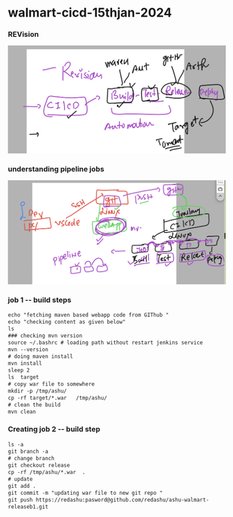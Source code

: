 # walmart-cicd-15thjan-2024

### REVision 

<img src="rev.png">

### understanding pipeline jobs  

<img src="pipeline.png">

### job 1 -- build steps 

```
echo "fetching maven based webapp code from GIThub "
echo "checking content as given below"
ls
### checking mvn version 
source ~/.bashrc # loading path without restart jenkins service
mvn --version 
# doing maven install
mvn install 
sleep 2
ls  target
# copy war file to somewhere
mkdir -p /tmp/ashu/
cp -rf target/*.war   /tmp/ashu/
# clean the build 
mvn clean 
```


### Creating job 2 -- build step 

```
ls -a
git branch -a
# change branch 
git checkout release
cp -rf /tmp/ashu/*.war  . 
# update 
git add .
git commit -m "updating war file to new git repo "
git push https://redashu:pasword@github.com/redashu/ashu-walmart-releaseb1.git 

```
